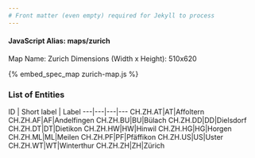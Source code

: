 ```yaml
---
# Front matter (even empty) required for Jekyll to process
---
```


#### JavaScript Alias: maps/zurich

Map Name: Zurich
Dimensions (Width x Height): 510x620



{% embed_spec_map zurich-map.js %}

### List of Entities

ID | Short label | Label
---|---|---|---
CH.ZH.AT|AT|Affoltern
CH.ZH.AF|AF|Andelfingen
CH.ZH.BU|BU|Bülach
CH.ZH.DD|DD|Dielsdorf
CH.ZH.DT|DT|Dietikon
CH.ZH.HW|HW|Hinwil
CH.ZH.HG|HG|Horgen
CH.ZH.ML|ML|Meilen
CH.ZH.PF|PF|Pfäffikon
CH.ZH.US|US|Uster
CH.ZH.WT|WT|Winterthur
CH.ZH.ZH|ZH|Zürich


